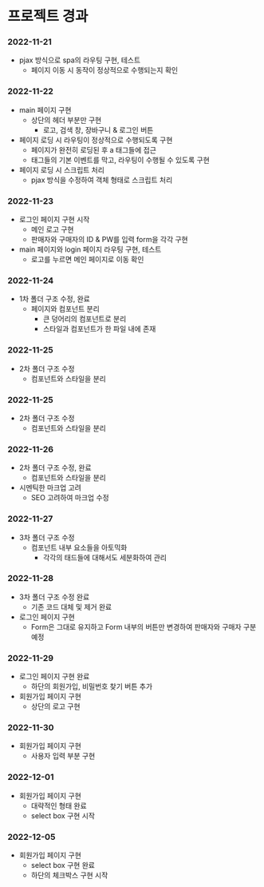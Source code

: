 # 프로젝트 경과

### 2022-11-21
- pjax 방식으로 spa의 라우팅 구현, 테스트
    - 페이지 이동 시 동작이 정상적으로 수행되는지 확인

### 2022-11-22
- main 페이지 구현
    - 상단의 헤더 부분만 구현
        - 로고, 검색 창, 장바구니 & 로그인 버튼
- 페이지 로딩 시 라우팅이 정상적으로 수행되도록 구현
    - 페이지가 완전히 로딩된 후 a 태그들에 접근
    - 태그들의 기본 이벤트를 막고, 라우팅이 수행될 수 있도록 구현
- 페이지 로딩 시 스크립트 처리
    - pjax 방식을 수정하여 객체 형태로 스크립트 처리

### 2022-11-23
- 로그인 페이지 구현 시작
    - 메인 로고 구현
    - 판매자와 구매자의 ID & PW를 입력 form을 각각 구현
- main 페이지와 login 페이지 라우팅 구현, 테스트
    - 로고를 누르면 메인 페이지로 이동 확인

### 2022-11-24
- 1차 폴더 구조 수정, 완료
    - 페이지와 컴포넌트 분리
        - 큰 덩어리의 컴포넌트로 분리
        - 스타일과 컴포넌트가 한 파일 내에 존재

### 2022-11-25
- 2차 폴더 구조 수정
    - 컴포넌트와 스타일을 분리

### 2022-11-25
- 2차 폴더 구조 수정
    - 컴포넌트와 스타일을 분리

### 2022-11-26
- 2차 폴더 구조 수정, 완료
    - 컴포넌트와 스타일을 분리
- 시멘틱한 마크업 고려
    - SEO 고려하여 마크업 수정

### 2022-11-27
- 3차 폴더 구조 수정
    - 컴포넌트 내부 요소들을 아토믹화
        - 각각의 태드들에 대해서도 세분화하여 관리

### 2022-11-28
- 3차 폴더 구조 수정 완료
    - 기존 코드 대체 및 제거 완료
- 로그인 페이지 구현
    - Form은 그대로 유지하고 Form 내부의 버튼만 변경하여 판매자와 구매자 구분 예정

### 2022-11-29
- 로그인 페이지 구현 완료
    - 하단의 회원가입, 비밀번호 찾기 버튼 추가
- 회원가입 페이지 구현
    - 상단의 로고 구현

### 2022-11-30
- 회원가입 페이지 구현
    - 사용자 입력 부분 구현

### 2022-12-01
- 회원가입 페이지 구현
    - 대략적인 형태 완료
    - select box 구현 시작

### 2022-12-05
- 회원가입 페이지 구현
    - select box 구현 완료
    - 하단의 체크박스 구현 시작